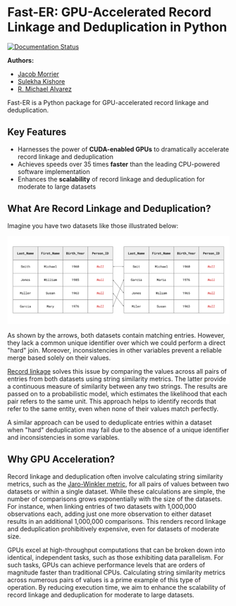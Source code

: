 # Fast-ER: GPU-Accelerated Record Linkage and Deduplication in Python

[![Documentation Status](https://readthedocs.org/projects/fast-er/badge/?version=latest)](https://fast-er.readthedocs.io/en/latest/?badge=latest)

**Authors:**
- [Jacob Morrier](https://www.jacobmorrier.com)
- [Sulekha Kishore](https://www.linkedin.com/in/sulekha-kishore/)
- [R. Michael Alvarez](https://www.rmichaelalvarez.com)


Fast-ER is a Python package for GPU-accelerated record linkage and deduplication.

## Key Features

- Harnesses the power of **CUDA-enabled GPUs** to dramatically accelerate record linkage and deduplication
- Achieves speeds over 35 times **faster** than the leading CPU-powered software implementation
- Enhances the **scalability** of record linkage and deduplication for moderate to large datasets

## What Are Record Linkage and Deduplication?

Imagine you have two datasets like those illustrated below:

![](docs/source/images/Example.svg)

As shown by the arrows, both datasets contain matching entries. However, they lack a common unique identifier over which we could perform a direct "hard" join. Moreover, inconsistencies in other variables prevent a reliable merge based solely on their values.

[Record linkage](https://en.wikipedia.org/wiki/Record_linkage) solves this issue by comparing the values across all pairs of entries from both datasets using string similarity metrics. The latter provide a continuous measure of similarity between any two strings. The results are passed on to a probabilistic model, which estimates the likelihood that each pair refers to the same unit. This approach helps to identify records that refer to the same entity, even when none of their values match perfectly.

A similar approach can be used to deduplicate entries within a dataset when "hard" deduplication may fail due to the absence of a unique identifier and inconsistencies in some variables.

## Why GPU Acceleration?

Record linkage and deduplication often involve calculating string similarity metrics, such as the [Jaro-Winkler metric](https://en.wikipedia.org/wiki/Jaro–Winkler_distance), for all pairs of values between two datasets or within a single dataset. While these calculations are simple, the number of comparisons grows exponentially with the size of the datasets. For instance, when linking entries of two datasets with 1,000,000 observations each, adding just one more observation to either dataset results in an additional 1,000,000 comparisons. This renders record linkage and deduplication prohibitively expensive, even for datasets of moderate size.

GPUs excel at high-throughput computations that can be broken down into identical, independent tasks, such as those exhibiting data parallelism. For such tasks, GPUs can achieve performance levels that are orders of magnitude faster than traditional CPUs. Calculating string similarity metrics across numerous pairs of values is a prime example of this type of operation. By reducing execution time, we aim to enhance the scalability of record linkage and deduplication for moderate to large datasets.
